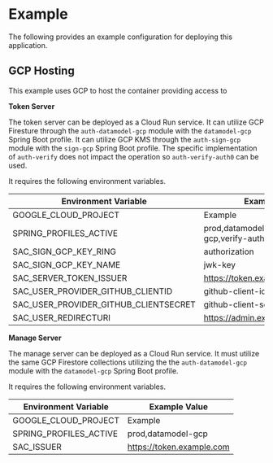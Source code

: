 # Example

The following provides an example configuration for deploying this application.

## GCP Hosting

This example uses GCP to host the container providing access to

**Token Server**

The token server can be deployed as a Cloud Run service.
It can utilize GCP Firesture through the `auth-datamodel-gcp` module with the `datamodel-gcp` Spring Boot profile.
It can utilize GCP KMS through the `auth-sign-gcp` module with the `sign-gcp` Spring Boot profile.
The specific implementation of `auth-verify` does not impact the operation so `auth-verify-auth0` can be used.

It requires the following environment variables.

| Environment Variable                  | Example Value                            |
| ------------------------------------- | ---------------------------------------- |
| GOOGLE_CLOUD_PROJECT                  | Example                                  |
| SPRING_PROFILES_ACTIVE                | prod,datamodel-gcp,sign-gcp,verify-auth0 |
| SAC_SIGN_GCP_KEY_RING                 | authorization                            |
| SAC_SIGN_GCP_KEY_NAME                 | jwk-key                                  |
| SAC_SERVER_TOKEN_ISSUER               | https://token.example.com                |
| SAC_USER_PROVIDER_GITHUB_CLIENTID     | github-client-id                         |
| SAC_USER_PROVIDER_GITHUB_CLIENTSECRET | github-client-secret                     |
| SAC_USER_REDIRECTURI                  | https://admin.example.com/callback       |

**Manage Server**

The manage server can be deployed as a Cloud Run service.
It must utilize the same GCP Firestore collections utilizing the the `auth-datamodel-gcp` module with the `datamodel-gcp` Spring Boot profile.

It requires the following environment variables.

| Environment Variable   | Example Value             |
| ---------------------- | ------------------------- |
| GOOGLE_CLOUD_PROJECT   | Example                   |
| SPRING_PROFILES_ACTIVE | prod,datamodel-gcp        |
| SAC_ISSUER             | https://token.example.com |
